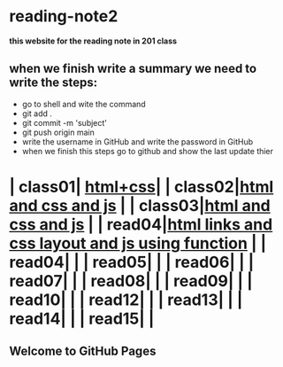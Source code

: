 
# reading-note2

**this website for the reading note in 201 class**
## when we finish write a summary we need to write the steps:
* go to shell and wite the command
 * git add .
  * git commit -m 'subject'
  * git push origin main
  * write the username in GitHub and write the password in GitHub
  * when we finish this steps go to github and show the last update thier
  
|    class01| [html+css](class01)|
|    class02|[html and css and js](class02)               |
|    class03|[html and css and js](class03)               |
|    read04|[html links and css layout and js using function]()               |
|    read04|[]()               |
|    read05|[]()               |
|    read06|[]()               |
|    read07|[]()               |
|    read08|[]()               |
|    read09|[]()               |
|    read10|[]()               |
|    read12|[]()               |
|    read13|[]()               |
|    read14|[]()               |
|    read15|[]()               |
=======

## Welcome to GitHub Pages
